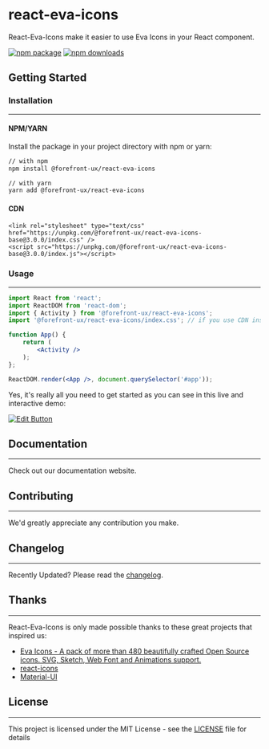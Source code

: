 # react-eva-icons
React-Eva-Icons make it easier to use Eva Icons in your React component.

[![npm package](https://img.shields.io/npm/v/@forefront-ux/react-eva-icons/latest.svg)](https://www.npmjs.com/package/@forefront-ux/react-eva-icons)
[![npm downloads](https://img.shields.io/npm/dm/@forefront-ux/react-eva-icons/core.svg)](https://www.npmjs.com/package/@forefront-ux/react-eva-icons)

## Getting Started

### Installation
---
#### NPM/YARN
Install the package in your project directory with npm or yarn:

```sh
// with npm
npm install @forefront-ux/react-eva-icons

// with yarn
yarn add @forefront-ux/react-eva-icons
```

#### CDN
```
<link rel="stylesheet" type="text/css" href="https://unpkg.com/@forefront-ux/react-eva-icons-base@3.0.0/index.css" />
<script src="https://unpkg.com/@forefront-ux/react-eva-icons-base@3.0.0/index.js"></script>
```

### Usage
---
```jsx
import React from 'react';
import ReactDOM from 'react-dom';
import { Activity } from '@forefront-ux/react-eva-icons';
import '@forefront-ux/react-eva-icons/index.css'; // if you use CDN installation, ignore this line.

function App() {
    return (
        <Activity />
    );
};

ReactDOM.render(<App />, document.querySelector('#app'));
```
Yes, it's really all you need to get started as you can see in this live and interactive demo:

[![Edit Button](https://codesandbox.io/static/img/play-codesandbox.svg)](https://codesandbox.io)

## Documentation
---
Check out our documentation website.

## Contributing
---
We'd greatly appreciate any contribution you make.

## Changelog
---
Recently Updated? Please read the [changelog](https://github.com/forefront-ux/react-eva-icons/releases).

## Thanks
---
React-Eva-Icons is only made possible thanks to these great projects that inspired us:
- [Eva Icons - A pack of more than 480 beautifully crafted Open Source icons. SVG, Sketch, Web Font and Animations support.](https://akveo.github.io/eva-icons/#/)
- [react-icons](https://github.com/react-icons/react-icons)
- [Material-UI](https://material-ui.com/)

## License
---
This project is licensed under the MIT License - see the [LICENSE](./LICENSE) file for details
